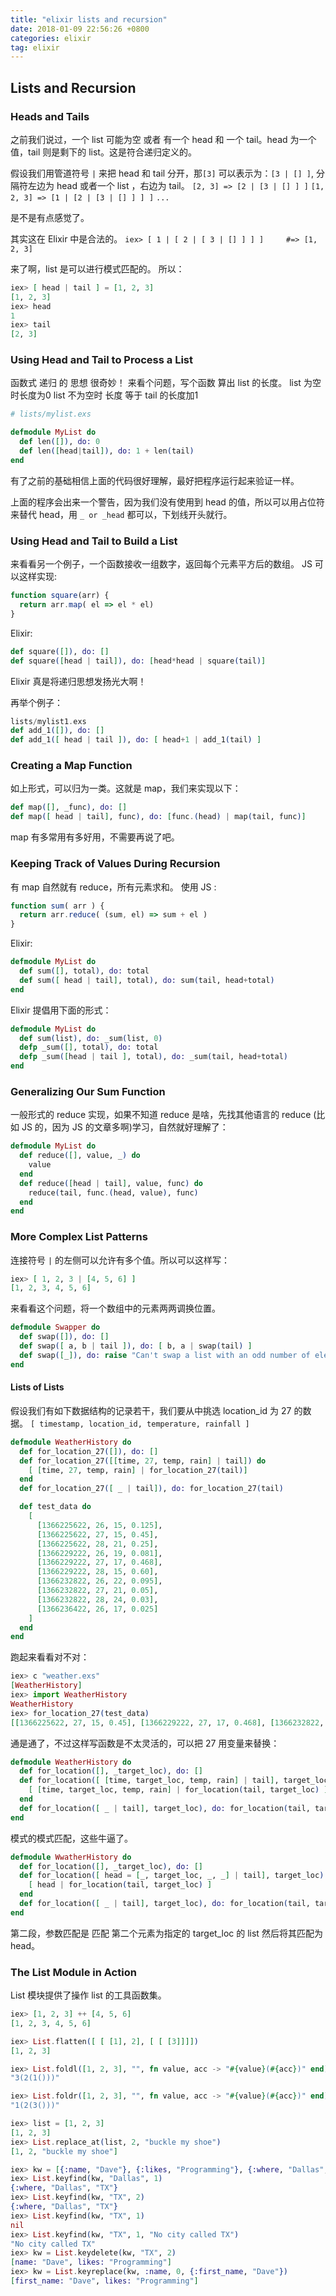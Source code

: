 ```yaml
---
title: "elixir lists and recursion"
date: 2018-01-09 22:56:26 +0800 
categories: elixir
tag: elixir
---
```


## Lists and Recursion

### Heads and Tails

之前我们说过，一个 list 可能为空 或者 有一个 head 和 一个 tail。head 为一个值，tail 则是剩下的 list。这是符合递归定义的。

假设我们用管道符号 `|` 来把 head 和 tail 分开，那`[3]` 可以表示为：`[3 | [] ]`,
分隔符左边为 head 或者一个 list ，右边为 tail。
`[2, 3] => [2 | [3 | [] ] ]`
`[1, 2, 3] => [1 | [2 | [3 | [] ] ] ]`
`...`

是不是有点感觉了。

其实这在 Elixir 中是合法的。
`iex> [ 1 | [ 2 | [ 3 | [] ] ] ]     #=> [1, 2, 3]`

来了啊，list 是可以进行模式匹配的。
所以：

```elixir
iex> [ head | tail ] = [1, 2, 3]
[1, 2, 3]
iex> head
1
iex> tail
[2, 3]
```

### Using Head and Tail to Process a List

函数式 递归 的 思想 很奇妙！
来看个问题，写个函数 算出 list 的长度。
list 为空时长度为0
list 不为空时 长度 等于 tail 的长度加1

```elixir
# lists/mylist.exs

defmodule MyList do
  def len([]), do: 0
  def len([head|tail]), do: 1 + len(tail)
end
```

有了之前的基础相信上面的代码很好理解，最好把程序运行起来验证一样。

上面的程序会出来一个警告，因为我们没有使用到 head 的值，所以可以用占位符来替代 head，用 `_ or _head` 都可以，下划线开头就行。

### Using Head and Tail to Build a List

来看看另一个例子，一个函数接收一组数字，返回每个元素平方后的数组。
JS 可以这样实现:

```javascript
function square(arr) {
  return arr.map( el => el * el)
}
```

Elixir:

```elixir
def square([]), do: []
def square([head | tail]), do: [head*head | square(tail)]
```

Elixir 真是将递归思想发扬光大啊！

再举个例子：

```elixir
lists/mylist1.exs
def add_1([]), do: []
def add_1([ head | tail ]), do: [ head+1 | add_1(tail) ]
```

### Creating a Map Function

如上形式，可以归为一类。这就是 map，我们来实现以下：

```elixir
def map([], _func), do: []
def map([ head | tail], func), do: [func.(head) | map(tail, func)]
```

map 有多常用有多好用，不需要再说了吧。

### Keeping Track of Values During Recursion

有 map 自然就有 reduce，所有元素求和。
使用 JS :

```javascript
function sum( arr ) {
  return arr.reduce( (sum, el) => sum + el )
}
```

Elixir:

```elixir
defmodule MyList do
  def sum([], total), do: total
  def sum([ head | tail], total), do: sum(tail, head+total)
end
```

Elixir 提倡用下面的形式：

```elixir
defmodule MyList do
  def sum(list), do: _sum(list, 0)
  defp _sum([], total), do: total
  defp _sum([head | tail ], total), do: _sum(tail, head+total)
end
```

### Generalizing Our Sum Function

一般形式的 reduce 实现，如果不知道 reduce 是啥，先找其他语言的 reduce (比如 JS 的，因为 JS 的文章多啊)学习，自然就好理解了：

```elixir
defmodule MyList do
  def reduce([], value, _) do
    value
  end
  def reduce([head | tail], value, func) do
    reduce(tail, func.(head, value), func)
  end 
end
```

### More Complex List Patterns

连接符号 `|` 的左侧可以允许有多个值。所以可以这样写：

```elixir
iex> [ 1, 2, 3 | [4, 5, 6] ]
[1, 2, 3, 4, 5, 6]
```

来看看这个问题，将一个数组中的元素两两调换位置。

```elixir
defmodule Swapper do
  def swap([]), do: []
  def swap([ a, b | tail ]), do: [ b, a | swap(tail) ]
  def swap([_]), do: raise "Can't swap a list with an odd number of elements"
end
```

#### Lists of Lists

假设我们有如下数据结构的记录若干，我们要从中挑选 location_id 为 27 的数据。
`[ timestamp, location_id, temperature, rainfall ]`

```elixir
defmodule WeatherHistory do
  def for_location_27([]), do: []
  def for_location_27([[time, 27, temp, rain] | tail]) do
    [ [time, 27, temp, rain] | for_location_27(tail)]
  end
  def for_location_27([ _ | tail]), do: for_location_27(tail)

  def test_data do
    [
      [1366225622, 26, 15, 0.125],
      [1366225622, 27, 15, 0.45],
      [1366225622, 28, 21, 0.25],
      [1366229222, 26, 19, 0.081],
      [1366229222, 27, 17, 0.468],
      [1366229222, 28, 15, 0.60],
      [1366232822, 26, 22, 0.095],
      [1366232822, 27, 21, 0.05],
      [1366232822, 28, 24, 0.03],
      [1366236422, 26, 17, 0.025]
    ]
  end
end
```

跑起来看看对不对：

```elixir
iex> c "weather.exs"
[WeatherHistory]
iex> import WeatherHistory
WeatherHistory
iex> for_location_27(test_data)
[[1366225622, 27, 15, 0.45], [1366229222, 27, 17, 0.468], [1366232822, 27, 21, 0.05]]
```

通是通了，不过这样写函数是不太灵活的，可以把 27 用变量来替换：

```elixir
defmodule WeatherHistory do
  def for_location([], _target_loc), do: []
  def for_location([ [time, target_loc, temp, rain] | tail], target_loc) do
    [ [time, target_loc, temp, rain] | for_location(tail, target_loc) ]
  end
  def for_location([ _ | tail], target_loc), do: for_location(tail, target_loc)
end
```

模式的模式匹配，这些牛逼了。

```elixir
defmodule WwatherHistory do
  def for_location([], _target_loc), do: []
  def for_location([ head = [_, target_loc, _, _] | tail], target_loc) do
    [ head | for_location(tail, target_loc) ]
  end
  def for_location([ _ | tail], target_loc), do: for_location(tail, target_loc)
end
```

第二段，参数匹配是 匹配 第二个元素为指定的 target_loc 的 list 然后将其匹配为 head。


### The List Module in Action

List 模块提供了操作 list 的工具函数集。

```elixir
iex> [1, 2, 3] ++ [4, 5, 6]
[1, 2, 3, 4, 5, 6]

iex> List.flatten([ [ [1], 2], [ [ [3]]]])
[1, 2, 3]

iex> List.foldl([1, 2, 3], "", fn value, acc -> "#{value}(#{acc})" end)
"3(2(1()))"

iex> List.foldr([1, 2, 3], "", fn value, acc -> "#{value}(#{acc})" end)
"1(2(3()))"

iex> list = [1, 2, 3]
[1, 2, 3]
iex> List.replace_at(list, 2, "buckle my shoe")
[1, 2, "buckle my shoe"]

iex> kw = [{:name, "Dave"}, {:likes, "Programming"}, {:where, "Dallas", "TX"}]
iex> List.keyfind(kw, "Dallas", 1)
{:where, "Dallas", "TX"}
iex> List.keyfind(kw, "TX", 2)
{:where, "Dallas", "TX"}
iex> List.keyfind(kw, "TX", 1)
nil
iex> List.keyfind(kw, "TX", 1, "No city called TX")
"No city called TX"
iex> kw = List.keydelete(kw, "TX", 2)
[name: "Dave", likes: "Programming"]
iex> kw = List.keyreplace(kw, :name, 0, {:first_name, "Dave"})
[first_name: "Dave", likes: "Programming"]
```

